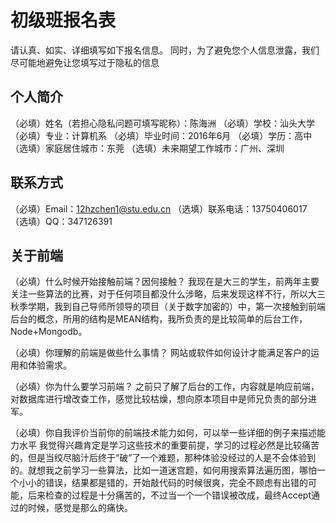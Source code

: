# 初级班报名表

请认真、如实、详细填写如下报名信息。
同时，为了避免您个人信息泄露，我们尽可能地避免让您填写过于隐私的信息

## 个人简介

（必填）姓名（若担心隐私问题可填写昵称）：陈海洲
（必填）学校：汕头大学
（必填）专业：计算机系
（必填）毕业时间：2016年6月
（必填）学历：高中
（选填）家庭居住城市：东莞
（选填）未来期望工作城市：广州、深圳

## 联系方式

（必填）Email：12hzchen1@stu.edu.cn
（选填）联系电话：13750406017
（选填）QQ：347126391

## 关于前端

（必填）什么时候开始接触前端？因何接触？
    我现在是大三的学生，前两年主要关注一些算法的比赛，对于任何项目都没什么涉略，后来发现这样不行，所以大三秋季学期，我到自己导师所领导的项目（关于数字加密的）中，第一次接触到前端后台的概念，所用的结构是MEAN结构，我所负责的是比较简单的后台工作，Node+Mongodb。

（必填）你理解的前端是做些什么事情？
    网站或软件如何设计才能满足客户的运用和体验需求。

（必填）你为什么要学习前端？
    之前只了解了后台的工作，内容就是响应前端，对数据库进行增改查工作，感觉比较枯燥，想向原本项目中是师兄负责的部分进军。

（必填）你自我评价当前你的前端技术能力如何，可以举一些详细的例子来描述能力水平
    我觉得兴趣肯定是学习这些技术的重要前提，学习的过程必然是比较痛苦的，但是当绞尽脑汁后终于“破”了一个难题，那种体验没经过的人是不会体验到的。就想我之前学习一些算法，比如一道迷宫题，如何用搜索算法遍历图，哪怕一个小小的错误，结果都是错的，开始敲代码的时候很爽，完全不顾虑有出错的可能，后来检查的过程是十分痛苦的，不过当一个一个错误被改成，最终Accept通过的时候，感觉是那么的痛快。
